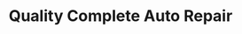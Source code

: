---
title: "Quality Complete Auto Repair"
url: /rantoul/quality-complete-auto-repair/
shop: Autowerkstatt
---